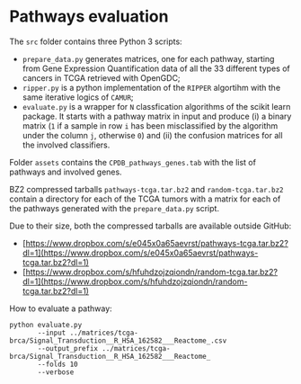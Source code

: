 # Pathways evaluation

The `src` folder contains three Python 3 scripts:
- `prepare_data.py` generates matrices, one for each pathway, starting from Gene Expression Quantification data of all the 33 different types of cancers in TCGA retrieved with OpenGDC;
- `ripper.py` is a python implementation of the `RIPPER` algortihm with the same iterative logics of `CAMUR`;
- `evaluate.py` is a wrapper for `N` classfication algorithms of the scikit learn package. It starts with a pathway matrix in input and produce (i) a binary matrix (`1` if a sample in row `i` has been misclassified by the algorithm under the column `j`, otherwise `0`) and (ii) the confusion matrices for all the involved classifiers.

Folder `assets` contains the `CPDB_pathways_genes.tab` with the list of pathways and involved genes.

BZ2 compressed tarballs `pathways-tcga.tar.bz2` and `random-tcga.tar.bz2` contain a directory for each of the TCGA tumors with a matrix for each of the pathways generated with the `prepare_data.py` script.

Due to their size, both the compressed tarballs are available outside GitHub:
- [https://www.dropbox.com/s/e045x0a65aevrst/pathways-tcga.tar.bz2?dl=1](https://www.dropbox.com/s/e045x0a65aevrst/pathways-tcga.tar.bz2?dl=1)
- [https://www.dropbox.com/s/hfuhdzojzqiondn/random-tcga.tar.bz2?dl=1](https://www.dropbox.com/s/hfuhdzojzqiondn/random-tcga.tar.bz2?dl=1)

How to evaluate a pathway:
```
python evaluate.py 
       --input ../matrices/tcga-brca/Signal_Transduction__R_HSA_162582___Reactome_.csv 
       --output_prefix ../matrices/tcga-brca/Signal_Transduction__R_HSA_162582___Reactome_ 
       --folds 10 
       --verbose
```
